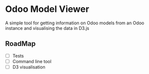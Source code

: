 # Odoo Model Viewer
A simple tool for getting information on Odoo models from an Odoo instance and visualising the data in D3.js

## RoadMap
 - [ ] Tests
 - [ ] Command line tool
 - [ ] D3 visualisation